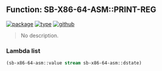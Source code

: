 ## Function: SB-X86-64-ASM::PRINT-REG
[![package](https://img.shields.io/badge/Package-SB--X86--64--ASM-5f9ea0.svg?style=social&colorA=999999)](../) [![type](https://img.shields.io/badge/Type-Function-5f9ea0.svg?style=social&colorA=999999)](../#function) [![github](https://img.shields.io/badge/GitHub-View_the_source-5f9ea0.svg?style=social&colorA=999999&logo=github)](https://github.com/sbcl/sbcl/blob/master/src/compiler/x86-64/target-insts.lisp/) 

> No description.

### Lambda list
```cl
(sb-x86-64-asm::value stream sb-x86-64-asm::dstate)
```
